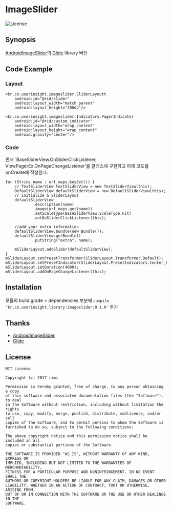 # ImageSlider
![License](https://img.shields.io/github/license/gittools/gittools.core.svg)

## Synopsis

[AndroidImageSlider](https://github.com/daimajia/AndroidImageSlider)의 [Glide](https://github.com/bumptech/glide) library 버전
## Code Example

### Layout
```
<kr.co.userinsight.imageslider.SliderLayoutt
    android:id="@+id/slider"
    android:layout_width="match_parent"
    android:layout_height="200dp"/>

<kr.co.userinsight.imageslider.Indicators.PagerIndicator
    android:id="@+id/custom_indicator"
    android:layout_width="wrap_content"
    android:layout_height="wrap_content"
    android:gravity="center"/>
```
### Code
먼저 `BaseSliderView.OnSliderClickListener, ViewPagerEx.OnPageChangeListener'를 클래스에 구현하고 아래 코드를 onCreate에 작성한다.
```
for (String name : url_maps.keySet()) {
    // TextSliderView textSliderView = new TextSliderView(this);
    DefaultSliderView defaultSliderView = new DefaultSliderView(this);
    // initialize a SliderLayout
    defaultSliderView
            .description(name)
            .image(url_maps.get(name))
            .setScaleType(BaseSliderView.ScaleType.Fit)
            .setOnSliderClickListener(this);

    //add your extra information
    defaultSliderView.bundle(new Bundle());
    defaultSliderView.getBundle()
            .putString("extra", name);

    mSliderLayout.addSlider(defaultSliderView);
}
mSliderLayout.setPresetTransformer(SliderLayout.Transformer.Default);
mSliderLayout.setPresetIndicator(SliderLayout.PresetIndicators.Center_Bottom);
mSliderLayout.setDuration(4000);
mSliderLayout.addOnPageChangeListener(this);
```

## Installation
모듈의 build.grade > dependencies 부분에 `compile 'kr.co.userinsight.library:imageslider:0.1.0'` 추가

## Thanks
- [AndroidImageSlider](https://github.com/daimajia/AndroidImageSlider)
- [Glide](https://github.com/bumptech/glide)

## License
```
MIT License

Copyright (c) 2017 rimi

Permission is hereby granted, free of charge, to any person obtaining a copy
of this software and associated documentation files (the "Software"), to deal
in the Software without restriction, including without limitation the rights
to use, copy, modify, merge, publish, distribute, sublicense, and/or sell
copies of the Software, and to permit persons to whom the Software is
furnished to do so, subject to the following conditions:

The above copyright notice and this permission notice shall be included in all
copies or substantial portions of the Software.

THE SOFTWARE IS PROVIDED "AS IS", WITHOUT WARRANTY OF ANY KIND, EXPRESS OR
IMPLIED, INCLUDING BUT NOT LIMITED TO THE WARRANTIES OF MERCHANTABILITY,
FITNESS FOR A PARTICULAR PURPOSE AND NONINFRINGEMENT. IN NO EVENT SHALL THE
AUTHORS OR COPYRIGHT HOLDERS BE LIABLE FOR ANY CLAIM, DAMAGES OR OTHER
LIABILITY, WHETHER IN AN ACTION OF CONTRACT, TORT OR OTHERWISE, ARISING FROM,
OUT OF OR IN CONNECTION WITH THE SOFTWARE OR THE USE OR OTHER DEALINGS IN THE
SOFTWARE.
```

